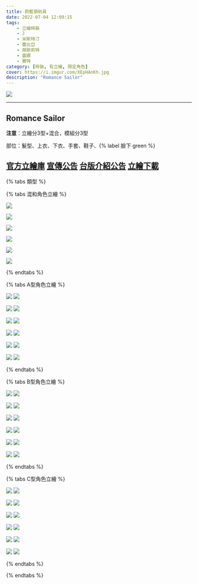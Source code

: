 ```yaml
---
title: 蔚藍領航員
date: 2022-07-04 12:09:15
tags:
    - 立繪時裝
    - J
    - 米斯特汀
    - 蕾比亞
    - 薇歐莉特
    - 露娜
    - 賽特
category: [時裝, 有立繪, 限定角色]
cover: https://i.imgur.com/XEpHAnKh.jpg
description: "Romance Sailor"
---
```


![](https://file.nexon.com/NxFile/Download/FileDownloader.aspx?oidFile=5413370736859423582)

---
## Romance Sailor

**注意**：立繪分3型+混合，模組分3型

部位：髮型、上衣、下衣、手套、鞋子、{% label 臉下 green %}

[官方立繪庫](https://closers.nexon.com/Pds/FanSiteKit)
[宣傳公告](https://cls.mangot5.com/game/cls/news/detail?contentNo=38456)
[台版介紹公告](http://cls.mangot5.com/game/cls/news/detail?contentNo=49771)
[立繪下載](https://file.nexon.com/NxFile/Download/FileDownloader.aspx?oidFile=4620733062093738846)
---

{% tabs 類型 %}
<!-- tab 混和-->
{% tabs 混和角色立繪 %}
<!-- tab J-->
[![](https://i.imgur.com/w9HcfKSh.jpg)](https://i.imgur.com/w9HcfKS.jpg)
<!-- endtab -->
<!-- tab 米斯特汀(Tein)-->
[![](https://i.imgur.com/ES6CoUgh.jpg)](https://i.imgur.com/ES6CoUg.jpg)
<!-- endtab -->
<!-- tab 蕾比雅(Levia)-->
[![](https://i.imgur.com/rOVFvv9h.jpg)](https://i.imgur.com/rOVFvv9.jpg)
<!-- endtab -->
<!-- tab 薇歐莉特(Violet)-->
[![](https://i.imgur.com/h1i78T0h.jpg)](https://i.imgur.com/h1i78T0.jpg)
<!-- endtab -->
<!-- tab 露娜(Luna)-->
[![](https://i.imgur.com/ccsLqqmh.jpg)](https://i.imgur.com/ccsLqqm.jpg)
<!-- endtab -->
<!-- tab 賽特(Seth)-->
[![](https://i.imgur.com/hhPEFZYh.jpg)](https://i.imgur.com/hhPEFZY.jpg)
<!-- endtab -->
{% endtabs %}
<!-- endtab -->

<!-- tab A型-->
{% tabs A型角色立繪 %}
<!-- tab J-->
[![](https://i.imgur.com/JByKrIqh.jpg)](https://i.imgur.com/JByKrIq.jpg)
[![](https://i.imgur.com/DEpkVWFh.png)](https://i.imgur.com/DEpkVWF.png)
<!-- endtab -->
<!-- tab 米斯特汀(Tein)-->
[![](https://i.imgur.com/WzGBvVDh.jpg)](https://i.imgur.com/WzGBvVD.jpg)
[![](https://i.imgur.com/XTMqgx8h.png)](https://i.imgur.com/XTMqgx8.png)
<!-- endtab -->
<!-- tab 蕾比雅(Levia)-->
[![](https://i.imgur.com/k9nBsJqh.jpg)](https://i.imgur.com/k9nBsJq.jpg)
[![](https://i.imgur.com/qj7CbNvh.png)](https://i.imgur.com/qj7CbNv.png)
<!-- endtab -->
<!-- tab 薇歐莉特(Violet)-->
[![](https://i.imgur.com/023vWTRh.jpg)](https://i.imgur.com/023vWTR.jpg)
[![](https://i.imgur.com/lHtb73th.png)](https://i.imgur.com/lHtb73t.png)
<!-- endtab -->
<!-- tab 露娜(Luna)-->
[![](https://i.imgur.com/SptlUNZh.jpg)](https://i.imgur.com/SptlUNZ.jpg)
[![](https://i.imgur.com/qSf56qwh.png)](https://i.imgur.com/qSf56qw.png)
<!-- endtab -->
<!-- tab 賽特(Seth)-->
[![](https://i.imgur.com/4YkJQ73h.jpg)](https://i.imgur.com/4YkJQ73.jpg)
[![](https://i.imgur.com/RHcYydth.png)](https://i.imgur.com/RHcYydt.png)
<!-- endtab -->
{% endtabs %}
<!-- endtab -->

<!-- tab B型-->
{% tabs B型角色立繪 %}
<!-- tab J-->
[![](https://i.imgur.com/Zp3QygUh.jpg)](https://i.imgur.com/Zp3QygU.jpg)
[![](https://i.imgur.com/ZP6VOQXh.png)](https://i.imgur.com/ZP6VOQX.png)
<!-- endtab -->
<!-- tab 米斯特汀(Tein)-->
[![](https://i.imgur.com/uNDR6OJh.jpg)](https://i.imgur.com/uNDR6OJ.jpg)
[![](https://i.imgur.com/yeyBba9h.png)](https://i.imgur.com/yeyBba9.png)
<!-- endtab -->
<!-- tab 蕾比雅(Levia)-->
[![](https://i.imgur.com/ZuWwIAWh.jpg)](https://i.imgur.com/ZuWwIAW.jpg)
[![](https://i.imgur.com/l6WDa2dh.png)](https://i.imgur.com/l6WDa2d.png)
<!-- endtab -->
<!-- tab 薇歐莉特(Violet)-->
[![](https://i.imgur.com/0vNbO7Ih.jpg)](https://i.imgur.com/0vNbO7I.jpg)
[![](https://i.imgur.com/MRxX2L8h.png)](https://i.imgur.com/MRxX2L8.png)
<!-- endtab -->
<!-- tab 露娜(Luna)-->
[![](https://i.imgur.com/m5yAl1Qh.jpg)](https://i.imgur.com/m5yAl1Q.jpg)
[![](https://i.imgur.com/oAzvQw3h.png)](https://i.imgur.com/oAzvQw3.png)
<!-- endtab -->
<!-- tab 賽特(Seth)-->
[![](https://i.imgur.com/GknoChgh.jpg)](https://i.imgur.com/GknoChg.jpg)
[![](https://i.imgur.com/uLbk0k8h.png)](https://i.imgur.com/uLbk0k8.png)
<!-- endtab -->
{% endtabs %}
<!-- endtab -->

<!-- tab C型-->
{% tabs C型角色立繪 %}
<!-- tab J-->
[![](https://i.imgur.com/GacqnmOh.jpg)](https://i.imgur.com/GacqnmO.jpg)
[![](https://i.imgur.com/NFfqvcbh.png)](https://i.imgur.com/NFfqvcb.png)
<!-- endtab -->
<!-- tab 米斯特汀(Tein)-->
[![](https://i.imgur.com/7cJaLLnh.jpg)](https://i.imgur.com/7cJaLLn.jpg)
[![](https://i.imgur.com/KeDNvDnh.png)](https://i.imgur.com/KeDNvDn.png)
<!-- endtab -->
<!-- tab 蕾比雅(Levia)-->
[![](https://i.imgur.com/LtiqUKdh.jpg)](https://i.imgur.com/LtiqUKd.jpg)
[![](https://i.imgur.com/hEICtqWh.png)](https://i.imgur.com/hEICtqW.png)
<!-- endtab -->
<!-- tab 薇歐莉特(Violet)-->
[![](https://i.imgur.com/PWKw0Akh.jpg)](https://i.imgur.com/PWKw0Ak.jpg)
[![](https://i.imgur.com/STC3E5Yh.png)](https://i.imgur.com/STC3E5Y.png)
<!-- endtab -->
<!-- tab 露娜(Luna)-->
[![](https://i.imgur.com/1wcW2frh.jpg)](https://i.imgur.com/1wcW2fr.jpg)
[![](https://i.imgur.com/ycFqk2oh.png)](https://i.imgur.com/ycFqk2o.png)
<!-- endtab -->
<!-- tab 賽特(Seth)-->
[![](https://i.imgur.com/k3uCaDsh.jpg)](https://i.imgur.com/k3uCaDs.jpg)
[![](https://i.imgur.com/7IUu7Bfh.png)](https://i.imgur.com/7IUu7Bf.png)
<!-- endtab -->
{% endtabs %}
<!-- endtab -->

{% endtabs %}